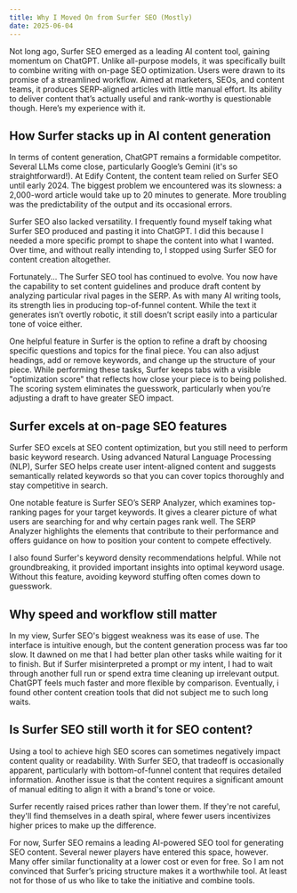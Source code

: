 ```yaml
---
title: Why I Moved On from Surfer SEO (Mostly)
date: 2025-06-04
---
```

Not long ago, Surfer SEO emerged as a leading AI content tool, gaining momentum on ChatGPT. Unlike all-purpose models, it was specifically built to combine writing with on-page SEO optimization. Users were drawn to its promise of a streamlined workflow. Aimed at marketers, SEOs, and content teams, it produces SERP-aligned articles with little manual effort. Its ability to deliver content that’s actually useful and rank-worthy is questionable though. Here’s my experience with it.

<!--truncate-->

## How Surfer stacks up in AI content generation

In terms of content generation, ChatGPT remains a formidable competitor. Several LLMs come close, particularly Google’s Gemini (it's so straightforward!). At Edify Content, the content team relied on Surfer SEO until early 2024. The biggest problem we encountered was its slowness: a 2,000-word article would take up to 20 minutes to generate. More troubling was the predictability of the output and its occasional errors.

Surfer SEO also lacked versatility. I frequently found myself taking what Surfer SEO produced and pasting it into ChatGPT. I did this because I needed a more specific prompt to shape the content into what I wanted. Over time, and without really intending to, I stopped using Surfer SEO for content creation altogether.

Fortunately...
The Surfer SEO tool has continued to evolve. You now have the capability to set content guidelines and produce draft content by analyzing particular rival pages in the SERP. As with many AI writing tools, its strength lies in producing top-of-funnel content. While the text it generates isn’t overtly robotic, it still doesn’t script easily into a particular tone of voice either.

One helpful feature in Surfer is the option to refine a draft by choosing specific questions and topics for the final piece. You can also adjust headings, add or remove keywords, and change up the structure of your piece. While performing these tasks, Surfer keeps tabs with a visible "optimization score" that reflects how close your piece is to being polished. The scoring system eliminates the guesswork, particularly when you’re adjusting a draft to have greater SEO impact.

## Surfer excels at on-page SEO features

Surfer SEO excels at SEO content optimization, but you still need to perform basic keyword research. Using advanced Natural Language Processing (NLP), Surfer SEO helps create user intent-aligned content and suggests semantically related keywords so that you can cover topics thoroughly and stay competitive in search.

One notable feature is Surfer SEO’s SERP Analyzer, which examines top-ranking pages for your target keywords. It gives a clearer picture of what users are searching for and why certain pages rank well. The SERP Analyzer highlights the elements that contribute to their performance and offers guidance on how to position your content to compete effectively.

I also found Surfer's keyword density recommendations helpful. While not groundbreaking, it provided important insights into optimal keyword usage. Without this feature, avoiding keyword stuffing often comes down to guesswork.

## Why speed and workflow still matter

In my view, Surfer SEO's biggest weakness was its ease of use. The interface is intuitive enough, but the content generation process was far too slow. It dawned on me that I had better plan other tasks while waiting for it to finish. But if Surfer misinterpreted a prompt or my intent, I had to wait through another full run or spend extra time cleaning up irrelevant output. ChatGPT feels much faster and more flexible by comparison. Eventually, i found other content creation tools that did not subject me to such long waits.

## Is Surfer SEO still worth it for SEO content?

​​Using a tool to achieve high SEO scores can sometimes negatively impact content quality or readability. With Surfer SEO, that tradeoff is occasionally apparent, particularly with bottom-of-funnel content that requires detailed information. Another issue is that the content requires a significant amount of manual editing to align it with a brand's tone or voice.

Surfer recently raised prices rather than lower them. If they're not careful, they'll find themselves in a death spiral, where fewer users incentivizes higher prices to make up the difference.

For now, Surfer SEO remains a leading AI-powered SEO tool for generating SEO content. Several newer players have entered this space, however. Many offer similar functionality at a lower cost or even for free. So I am not convinced that Surfer’s pricing structure makes it a worthwhile tool. At least not for those of us who like to take the initiative and combine tools.




